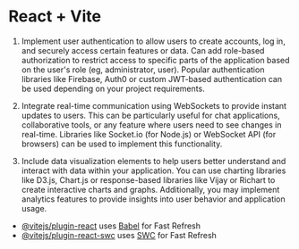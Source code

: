 # React + Vite

1. Implement user authentication to allow users to create accounts, log in, and securely access certain features or data. Can add role-based authorization to restrict access to specific parts of the application based on the user's role (eg, administrator, user). Popular authentication libraries like Firebase, Auth0 or custom JWT-based authentication can be used depending on your project requirements.

2. Integrate real-time communication using WebSockets to provide instant updates to users. This can be particularly useful for chat applications, collaborative tools, or any feature where users need to see changes in real-time. Libraries like Socket.io (for Node.js) or WebSocket API (for browsers) can be used to implement this functionality.

3. Include data visualization elements to help users better understand and interact with data within your application. You can use charting libraries like D3.js, Chart.js or response-based libraries like Vijay or Richart to create interactive charts and graphs. Additionally, you may implement analytics features to provide insights into user behavior and application usage.

- [@vitejs/plugin-react](https://github.com/vitejs/vite-plugin-react/blob/main/packages/plugin-react/README.md) uses [Babel](https://babeljs.io/) for Fast Refresh
- [@vitejs/plugin-react-swc](https://github.com/vitejs/vite-plugin-react-swc) uses [SWC](https://swc.rs/) for Fast Refresh

